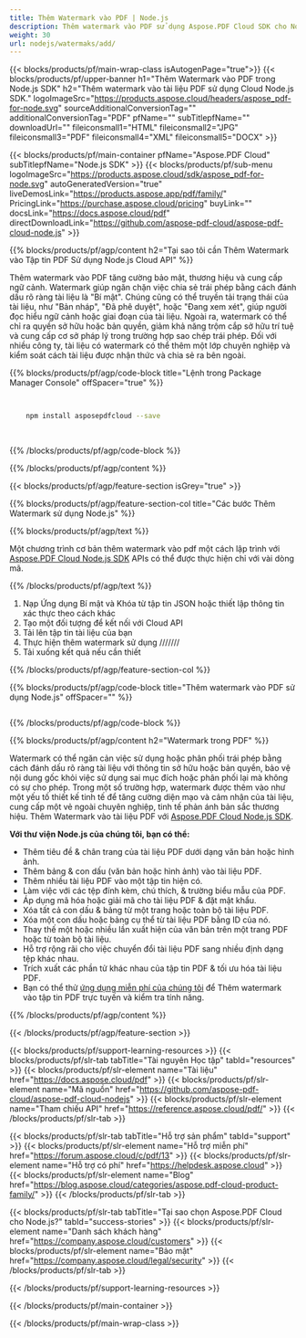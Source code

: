 ```yaml
---
title: Thêm Watermark vào PDF | Node.js
description: Thêm watermark vào PDF sử dụng Aspose.PDF Cloud SDK cho Node.js. Hỗ trợ watermark văn bản và hình ảnh.
weight: 30
url: nodejs/watermaks/add/
---
```


{{< blocks/products/pf/main-wrap-class isAutogenPage="true">}}
{{< blocks/products/pf/upper-banner h1="Thêm Watermark vào PDF trong Node.js SDK" h2="Thêm watermark vào tài liệu PDF sử dụng Cloud Node.js SDK." logoImageSrc="https://products.aspose.cloud/headers/aspose_pdf-for-node.svg" sourceAdditionalConversionTag="" additionalConversionTag="PDF" pfName="" subTitlepfName="" downloadUrl="" fileiconsmall1="HTML" fileiconsmall2="JPG" fileiconsmall3="PDF" fileiconsmall4="XML" fileiconsmall5="DOCX" >}}

{{< blocks/products/pf/main-container pfName="Aspose.PDF Cloud" subTitlepfName="Node.js SDK" >}}
{{< blocks/products/pf/sub-menu logoImageSrc="https://products.aspose.cloud/sdk/aspose_pdf-for-node.svg"
autoGeneratedVersion="true"
liveDemosLink="https://products.aspose.app/pdf/family/" PricingLink="https://purchase.aspose.cloud/pricing" buyLink="" docsLink="https://docs.aspose.cloud/pdf"  directDownloadLink="https://github.com/aspose-pdf-cloud/aspose-pdf-cloud-node.js" >}}

{{% blocks/products/pf/agp/content h2="Tại sao tôi cần Thêm Watermark vào Tập tin PDF Sử dụng Node.js Cloud API" %}}

Thêm watermark vào PDF tăng cường bảo mật, thương hiệu và cung cấp ngữ cảnh. Watermark giúp ngăn chặn việc chia sẻ trái phép bằng cách đánh dấu rõ ràng tài liệu là "Bí mật". Chúng cũng có thể truyền tải trạng thái của tài liệu, như "Bản nháp", "Đã phê duyệt", hoặc "Đang xem xét", giúp người đọc hiểu ngữ cảnh hoặc giai đoạn của tài liệu. Ngoài ra, watermark có thể chỉ ra quyền sở hữu hoặc bản quyền, giảm khả năng trộm cắp sở hữu trí tuệ và cung cấp cơ sở pháp lý trong trường hợp sao chép trái phép. Đối với nhiều công ty, tài liệu có watermark có thể thêm một lớp chuyên nghiệp và kiểm soát cách tài liệu được nhận thức và chia sẻ ra bên ngoài.

{{% blocks/products/pf/agp/code-block title="Lệnh trong Package Manager Console" offSpacer="true" %}}

```bash

     
    npm install asposepdfcloud --save
     
     

```

{{% /blocks/products/pf/agp/code-block %}}

{{% /blocks/products/pf/agp/content %}}

{{< blocks/products/pf/agp/feature-section isGrey="true" >}}

{{% blocks/products/pf/agp/feature-section-col title="Các bước Thêm Watermark sử dụng Node.js" %}}

{{% blocks/products/pf/agp/text %}}

Một chương trình cơ bản thêm watermark vào pdf một cách lập trình với
[Aspose.PDF Cloud Node.js SDK](https://products.aspose.cloud/pdf/nodejs/)
APIs có thể được thực hiện chỉ với vài dòng mã.

{{% /blocks/products/pf/agp/text %}}

1. Nạp Ứng dụng Bí mật và Khóa từ tập tin JSON hoặc thiết lập thông tin xác thực theo cách khác
1. Tạo một đối tượng để kết nối với Cloud API
1. Tải lên tập tin tài liệu của bạn
1. Thực hiện thêm watermark sử dụng ///////
1. Tải xuống kết quả nếu cần thiết

{{% /blocks/products/pf/agp/feature-section-col %}}


{{% blocks/products/pf/agp/code-block title="Thêm watermark vào PDF sử dụng Node.js" offSpacer="" %}}

```js


```

{{% /blocks/products/pf/agp/code-block %}}

{{% blocks/products/pf/agp/content h2="Watermark trong PDF" %}}

Watermark có thể ngăn cản việc sử dụng hoặc phân phối trái phép bằng cách đánh dấu rõ ràng tài liệu với thông tin sở hữu hoặc bản quyền, bảo vệ nội dung gốc khỏi việc sử dụng sai mục đích hoặc phân phối lại mà không có sự cho phép.
Trong một số trường hợp, watermark được thêm vào như một yếu tố thiết kế tinh tế để tăng cường diện mạo và cảm nhận của tài liệu, cung cấp một vẻ ngoài chuyên nghiệp, tinh tế phản ánh bản sắc thương hiệu.
Thêm Watermark vào tài liệu PDF với [Aspose.PDF Cloud Node.js SDK](https://products.aspose.cloud/pdf/nodejs/).

**Với thư viện Node.js của chúng tôi, bạn có thể:**

+ Thêm tiêu đề & chân trang của tài liệu PDF dưới dạng văn bản hoặc hình ảnh.
+ Thêm bảng & con dấu (văn bản hoặc hình ảnh) vào tài liệu PDF.
+ Thêm nhiều tài liệu PDF vào một tập tin hiện có.
+ Làm việc với các tệp đính kèm, chú thích, & trường biểu mẫu của PDF.
+ Áp dụng mã hóa hoặc giải mã cho tài liệu PDF & đặt mật khẩu.
+ Xóa tất cả con dấu & bảng từ một trang hoặc toàn bộ tài liệu PDF.
+ Xóa một con dấu hoặc bảng cụ thể từ tài liệu PDF bằng ID của nó.
+ Thay thế một hoặc nhiều lần xuất hiện của văn bản trên một trang PDF hoặc từ toàn bộ tài liệu.
+ Hỗ trợ rộng rãi cho việc chuyển đổi tài liệu PDF sang nhiều định dạng tệp khác nhau.
+ Trích xuất các phần tử khác nhau của tập tin PDF & tối ưu hóa tài liệu PDF.
+ Bạn có thể thử [ứng dụng miễn phí của chúng tôi](https://products.aspose.app/pdf/watermark) để Thêm watermark vào tập tin PDF trực tuyến và kiểm tra tính năng.

{{% /blocks/products/pf/agp/content %}}

{{< /blocks/products/pf/agp/feature-section >}}

{{< blocks/products/pf/support-learning-resources >}}
{{< blocks/products/pf/slr-tab tabTitle="Tài nguyên Học tập" tabId="resources" >}}
{{< blocks/products/pf/slr-element name="Tài liệu" href="https://docs.aspose.cloud/pdf" >}}
{{< blocks/products/pf/slr-element name="Mã nguồn" href="https://github.com/aspose-pdf-cloud/aspose-pdf-cloud-nodejs" >}}
{{< blocks/products/pf/slr-element name="Tham chiếu API" href="https://reference.aspose.cloud/pdf/" >}}
{{< /blocks/products/pf/slr-tab >}}

{{< blocks/products/pf/slr-tab tabTitle="Hỗ trợ sản phẩm" tabId="support" >}}
{{< blocks/products/pf/slr-element name="Hỗ trợ miễn phí" href="https://forum.aspose.cloud/c/pdf/13" >}}
{{< blocks/products/pf/slr-element name="Hỗ trợ có phí" href="https://helpdesk.aspose.cloud" >}}
{{< blocks/products/pf/slr-element name="Blog" href="https://blog.aspose.cloud/categories/aspose.pdf-cloud-product-family/" >}}
{{< /blocks/products/pf/slr-tab >}}

{{< blocks/products/pf/slr-tab tabTitle="Tại sao chọn Aspose.PDF Cloud cho Node.js?" tabId="success-stories" >}}
{{< blocks/products/pf/slr-element name="Danh sách khách hàng" href="https://company.aspose.cloud/customers" >}}
{{< blocks/products/pf/slr-element name="Bảo mật" href="https://company.aspose.cloud/legal/security" >}}
{{< /blocks/products/pf/slr-tab >}}

{{< /blocks/products/pf/support-learning-resources >}}

<!-- aboutfile Ends -->

{{< /blocks/products/pf/main-container >}}

{{< /blocks/products/pf/main-wrap-class >}}



